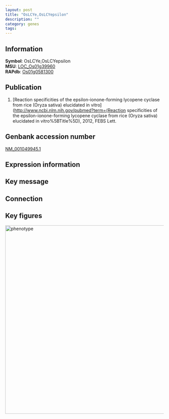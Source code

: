 ```yaml
---
layout: post
title: "OsLCYe,OsLCYepsilon"
description: ""
category: genes
tags: 
---
```


## Information
__Symbol__: OsLCYe,OsLCYepsilon  
__MSU__: [LOC_Os01g39960](http://rice.plantbiology.msu.edu/cgi-bin/ORF_infopage.cgi?orf=LOC_Os01g39960)  
__RAPdb__: [Os01g0581300](http://rapdb.dna.affrc.go.jp/viewer/gbrowse_details/irgsp1?name=Os01g0581300)  

## Publication
1. [Reaction specificities of the epsilon-ionone-forming lycopene cyclase from rice (Oryza sativa) elucidated in vitro](http://www.ncbi.nlm.nih.gov/pubmed?term=(Reaction specificities of the epsilon-ionone-forming lycopene cyclase from rice (Oryza sativa) elucidated in vitro%5BTitle%5D), 2012, FEBS Lett.

## Genbank accession number
[NM_001049945.1](http://www.ncbi.nlm.nih.gov/nuccore/NM_001049945.1)

## Expression information

## Key message

## Connection

## Key figures
<img src="http://ricencode.github.io/images/OsLCYe~OsLCYepsilon.pheno.png" alt="phenotype"  style="width: 600px;"/>



